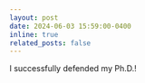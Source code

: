 ```yaml
---
layout: post
date: 2024-06-03 15:59:00-0400
inline: true
related_posts: false
---
```


I successfully defended my Ph.D.!
